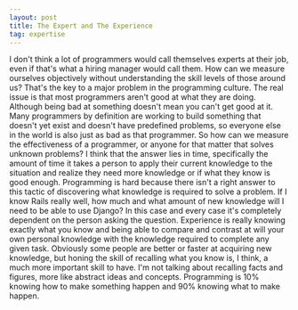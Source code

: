 ```yaml
---
layout: post
title: The Expert and The Experience
tag: expertise
---
```

I don't think a lot of programmers would call themselves experts at their job, even if that's what a hiring manager would call them. How can we measure ourselves objectively without understanding the skill levels of those around us? That's the key to a major problem in the programming culture. The real issue is that most programmers aren't good at what they are doing. Although being bad at something doesn't mean you can't get good at it. Many programmers by definition are working to build something that doesn't yet exist and doesn't have predefined problems, so everyone else in the world is also just as bad as that programmer. So how can we measure the effectiveness of a programmer, or anyone for that matter that solves unknown problems? I think that the answer lies in time, specifically the amount of time it takes a person to apply their current knowledge to the situation and realize they need more knowledge or if what they know is good enough. Programming is hard because there isn't a right answer to this tactic of discovering what knowledge is required to solve a problem. If I know Rails really well, how much and what amount of new knowledge will I need to be able to use Django? In this case and every case it's completely dependent on the person asking the question. Experience is really knowing exactly what you know and being able to compare and contrast at will your own personal knowledge with the knowledge required to complete any given task. Obviously some people are better or faster at acquiring new knowledge, but honing the skill of recalling what you know is, I think, a much more important skill to have. I'm not talking about recalling facts and figures, more like abstract ideas and concepts. Programming is 10% knowing how to make something happen and 90% knowing what to make happen. 